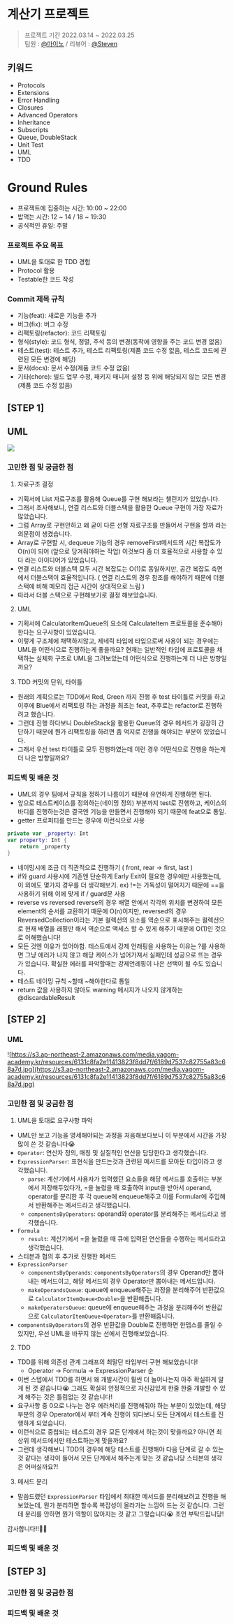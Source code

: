 # 계산기 프로젝트
> 프로젝트 기간 2022.03.14 ~ 2022.03.25 </br>
팀원 : [@마이노](https://github.com/Mino777) / 리뷰어 : [@Steven](https://github.com/stevenkim18)

## 키워드
- Protocols
- Extensions
- Error Handling
- Closures
- Advanced Operators
- Inheritance
- Subscripts
- Queue, DoubleStack
- Unit Test
- UML
- TDD

# Ground Rules
- 프로젝트에 집중하는 시간: 10:00 ~ 22:00
- 밥먹는 시간: 12 ~ 14 / 18 ~ 19:30
- 공식적인 휴일: 주말

### 프로젝트 주요 목표
- UML을 토대로 한 TDD 경험
- Protocol 활용
- Testable한 코드 작성

### Commit 제목 규칙
- 기능(feat): 새로운 기능을 추가
- 버그(fix): 버그 수정
- 리팩토링(refactor): 코드 리팩토링
- 형식(style): 코드 형식, 정렬, 주석 등의 변경(동작에 영향을 주는 코드 변경 없음)
- 테스트(test): 테스트 추가, 테스트 리팩토링(제품 코드 수정 없음, 테스트 코드에 관련된 모든 변경에 해당)
- 문서(docs): 문서 수정(제품 코드 수정 없음)
- 기타(chore): 빌드 업무 수정, 패키지 매니저 설정 등 위에 해당되지 않는 모든 변경(제품 코드 수정 없음)

## [STEP 1]

## UML

![](https://user-images.githubusercontent.com/54234176/158206284-bd69aab5-20cc-4beb-8f45-0e14fbcc4d66.png)

### 고민한 점 및 궁금한 점
1. 자료구조 결정
- 기획서에 List 자료구조를 활용해 Queue를 구현 해보라는 챌린지가 있었습니다.
- 그래서 조사해보니, 연결 리스트와 더블스택을 활용한 Queue 구현이 가장 자료가 많았습니다.
- 그럼 Array로 구현안하고 왜 굳이 다른 선형 자료구조를 만들어서 구현을 할까 라는 의문점이 생겼습니다.
- Array로 구현할 시, dequeue 기능의 경우 removeFirst메서드의 시간 복잡도가 O(n)이 되어 (앞으로 당겨줘야하는 작업) 이것보다 좀 더 효율적으로 사용할 수 있다 라는 아이디어가 있었습니다.
- 연결 리스트와 더블스택 모두 시간 복잡도는 O(1)로 동일하지만, 공간 복잡도 측면에서 더블스택이 효율적입니다. ( 연결 리스트의 경우 참조를 해야하기 때문에 더블스택에 비해 메모리 접근 시간이 상대적으로 느림 )
- 따라서 더블 스택으로 구현해보기로 결정 해보았습니다.

2. UML
- 기획서에 CalculatorItemQueue의 요소에 CalculateItem 프로토콜을 준수해야 한다는 요구사항이 있었습니다.
- 이렇게 구조체에 채택하지않고, 제네릭 타입에 타입으로써 사용이 되는 경우에는 UML을 어떤식으로 진행하는게 좋을까요? 현재는 일반적인 타입에 프로토콜을 채택하는 실체화 구조로 UML을 그려보았는데 어떤식으로 진행하는게 더 나은 방향일까요?

3. TDD 커밋의 단위, 타이틀
- 원래의 계획으로는 TDD에서 Red, Green 까지 진행 후 test 타이틀로 커밋을 하고 이후에 Blue에서 리팩토링 하는 과정을 최초는 feat, 추후로는 refactor로 진행하려고 했습니다.
- 그런데 진행 하다보니 DoubleStack을 활용한 Queue의 경우 메서드가 굉장히 간단하기 때문에 뭔가 리팩토링을 하려면 좀 억지로 진행을 해야되는 부분이 있었습니다.
- 그래서 우선 test 타이틀로 모두 진행하였는데 이런 경우 어떤식으로 진행을 하는게 더 나은 방향일까요?

### 피드백 및 배운 것
- UML의 경우 팀에서 규칙을 정하기 나름이기 때문에 유연하게 진행하면 된다.
- 앞으로 테스트케이스를 정의하는(네이밍 정의) 부분까지 test로 진행하고, 케이스의 바디를 진행하는것은 결국엔 기능을 만들면서 진행해야 되기 때문에 feat으로 통일.
- getter 프로퍼티를 만드는 경우에 이런식으로 사용
```swift
private var _property: Int
var property: Int {
    return _property
}
```
- 네이밍시에 조금 더 직관적으로 진행하기 ( front, rear -> first, last )
- if와 guard 사용시에 기존엔 단순하게 Early Exit이 필요한 경우에만 사용했는데, 이 외에도 몇가지 경우를 더 생각해보기. ex) !=는 가독성이 떨어지기 때문에 ==을 사용하기 위해 이에 맞게 if / guard문 사용
- reverse vs reversed
reverse의 경우 배열 안에서 각각의 위치를 변경하여 모든 element의 순서를 교환하기 때문에 O(n)이지만, reversed의 경우 ReversedCollection이라는 기본 컬렉션의 요소를 역순으로 표시해주는 컬렉션으로 현재 배열을 래핑만 해서 역순으로 액세스 할 수 있게 해주기 때문에 O(1)인 것으로 이해했습니다!
- 모든 것엔 이유가 있어야함. 테스트에서 강제 언래핑을 사용하는 이유는 ?를 사용하면 그냥 에러가 나지 않고 해당 케이스가 넘어가져서 실패인데 성공으로 뜨는 경우가 있습니다. 확실한 에러를 파악할때는 강제언레핑이 나은 선택이 될 수도 있습니다.
- 테스트 네이밍 규칙 ~할때 ~해야한다로 통일
- return 값을 사용하지 않아도 warning 메시지가 나오지 않게하는 @discardableResult

## [STEP 2]

### UML
![https://s3.ap-northeast-2.amazonaws.com/media.yagom-academy.kr/resources/6131c8fa2e11413823f8dd7f/6189d7537c82755a83c68a7d.jpg](https://s3.ap-northeast-2.amazonaws.com/media.yagom-academy.kr/resources/6131c8fa2e11413823f8dd7f/6189d7537c82755a83c68a7d.jpg)

### 고민한 점 및 궁금한 점
1.  UML을 토대로 요구사항 파악
- UML만 보고 기능을 명세해야되는 과정을 처음해보다보니 이 부분에서 시간을 가장 많이 쓴 것 같습니다😭
-   `Operator`: 연산자 정의, 매칭 및 실질적인 연산을 담당한다고 생각했습니다.
-   `ExpressionParser`: 표현식을 만드는것과 관련된 메서드를 모아둔 타입이라고 생각했습니다.
    -   `parse`: 계산기에서 사용자가 입력했던 요소들을 해당 메서드를 호출하는 부분에서 저장해두었다가, =을 눌렀을 때 호출하여 input을 받아서 operand, operator를 분리한 후 각 queue에 enqueue해주고 이를 Formular에 주입해서 반환해주는 메서드라고 생각했습니다.
    -   `componentsByOperators`: operand와 operator를 분리해주는 메서드라고 생각했습니다.
-   `Formula`
    -   `result`: 계산기에서 =을 눌렀을 때 큐에 입력된 연산들을 수행하는 메서드라고 생각했습니다.
- 스티븐과 협의 후 추가로 진행한 메서드
- `ExpressionParser`
    - `componentsByOperands`: `componentsByOperators`의 경우 Operand만 뽑아내는 메서드이고, 해당 메서드의 경우 Operator만 뽑아내는 메서드입니다.
    - `makeOperandsQueue`: queue에 enqueue해주는 과정을 분리해주어 반환값으로 `CalculatorItemQueue<Double>`을 반환해줍니다.
    - `makeOperatorsQueue`: queue에 enqueue해주는 과정을 분리해주어 반환값으로 `CalculatorItemQueue<Operator>`를 반환해줍니다.
- `componentsByOperators`의 경우 반환값을 Double로 진행하면 한뎁스를 줄일 수 있지만, 우선 UML을 바꾸지 않는 선에서 진행해보았습니다.

2. TDD
- TDD를 위해 의존성 관계 그래프의 최말단 타입부터 구현 해보았습니다!
    - Operator -> Formula -> ExpressionParser 순
- 이번 스텝에서 TDD를 하면서 왜 개발시간이 훨씬 더 늘어나는지 아주 확실하게 알게 된 것 같습니다😭 그래도 확실히 안정적으로 자신감있게 한줄 한줄 개발할 수 있게 해주는 것은 틀림없는 것 같습니다!
- 요구사항 중 0으로 나누는 경우 에러처리를 진행해줘야 하는 부분이 있었는데, 해당 부분의 경우 Operator에서 부터 계속 진행이 되다보니 모든 단계에서 테스트를 진행하게 되었습니다.
- 이런식으로 중첩되는 테스트의 경우 모든 단계에서 하는것이 맞을까요? 아니면 최상위 메서드에서만 테스트하는게 맞을까요?
- 그런데 생각해보니 TDD의 경우에 해당 테스트를 진행해야 다음 단계로 갈 수 있는 것 같다는 생각이 들어서 모든 단계에서 해주는게 맞는 것 같습니당 스티븐의 생각은 어떠실까요?!

3. 메서드 분리
- 말씀드렸던 `ExpressionParser` 타입에서 최대한 메서드를 분리해보려고 진행을 해보았는데, 뭔가 분리하면 할수록 복잡성이 올라가는 느낌이 드는 것 같습니다. 그런데 분리를 안하면 뭔가 역할이 많아지는 것 같고 그렇습니다😭 조언 부탁드립니당!

감사합니다!!🙇‍♂️


### 피드백 및 배운 것

## [STEP 3]

### 고민한 점 및 궁금한 점

### 피드백 및 배운 것
